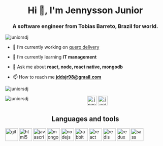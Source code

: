 
<h1 align="center">Hi 👋, I'm Jennysson Junior</h1>
<h3 align="center">A software engineer from Tobias Barreto, Brazil for world.</h3>

<p align="left"> <img src="https://komarev.com/ghpvc/?username=juniorsdj" alt="juniorsdj" /> </p>

- 🔭 I’m currently working on [quero delivery](https://querodelivery.com)

- 🌱 I’m currently learning **IT management**

- 💬 Ask me about **react, node, react native, mongodb**

- 📫 How to reach me **jddsjr98@gmail.com**




<img align="center" src="https://github-readme-stats.vercel.app/api?username=juniorsdj&show_icons=true&count_private=truehide=prs" alt="juniorsdj" />

<p align="center">
<a href="https://linkedin.com/in/jennysson-junior-711395139" target="blank"><img align="center" src="https://cdn.jsdelivr.net/npm/simple-icons@3.0.1/icons/linkedin.svg" alt="jennysson-junior-711395139" height="30" width="30" /></a>
<a href="https://instagram.com/junior.dsj" target="blank"><img align="center" src="https://cdn.jsdelivr.net/npm/simple-icons@3.0.1/icons/instagram.svg" alt="junior.dsj" height="30" width="30" /></a>
<img align="left" src="https://github-readme-stats.vercel.app/api/top-langs/?username=juniorsdj&layout=compact&hide=html" alt="juniorsdj" />
</p>

<h2 align='center'>
  Languages and tools 
</h2>

<p align="left"><img src="https://www.vectorlogo.zone/logos/git-scm/git-scm-icon.svg" alt="git" width="40" height="40"/> <img src="https://devicons.github.io/devicon/devicon.git/icons/html5/html5-original-wordmark.svg" alt="html5" width="40" height="40"/> <img src="https://devicons.github.io/devicon/devicon.git/icons/javascript/javascript-original.svg" alt="javascript" width="40" height="40"/> <img src="https://devicons.github.io/devicon/devicon.git/icons/mongodb/mongodb-original-wordmark.svg" alt="mongodb" width="40" height="40"/> <img src="https://devicons.github.io/devicon/devicon.git/icons/nodejs/nodejs-original-wordmark.svg" alt="nodejs" width="40" height="40"/> <img src="https://www.vectorlogo.zone/logos/rabbitmq/rabbitmq-icon.svg" alt="rabbitMQ" width="40" height="40"/> <img src="https://devicons.github.io/devicon/devicon.git/icons/react/react-original-wordmark.svg" alt="react" width="40" height="40"/> <img src="https://devicons.github.io/devicon/devicon.git/icons/redis/redis-original-wordmark.svg" alt="redis" width="40" height="40"/> <img src="https://devicons.github.io/devicon/devicon.git/icons/redux/redux-original.svg" alt="redux" width="40" height="40"/> <img src="https://devicons.github.io/devicon/devicon.git/icons/sass/sass-original.svg" alt="sass" width="40" height="40"/></p>

<!--
**juniorsdj/juniorsdj** is a ✨ _special_ ✨ repository because its `README.md` (this file) appears on your GitHub profile.

Here are some ideas to get you started:

- 🔭 I’m currently working on ...
- 🌱 I’m currently learning ...
- 👯 I’m looking to collaborate on ...
- 🤔 I’m looking for help with ...
- 💬 Ask me about ...
- 📫 How to reach me: ...
- 😄 Pronouns: ...
- ⚡ Fun fact: ...
-->
